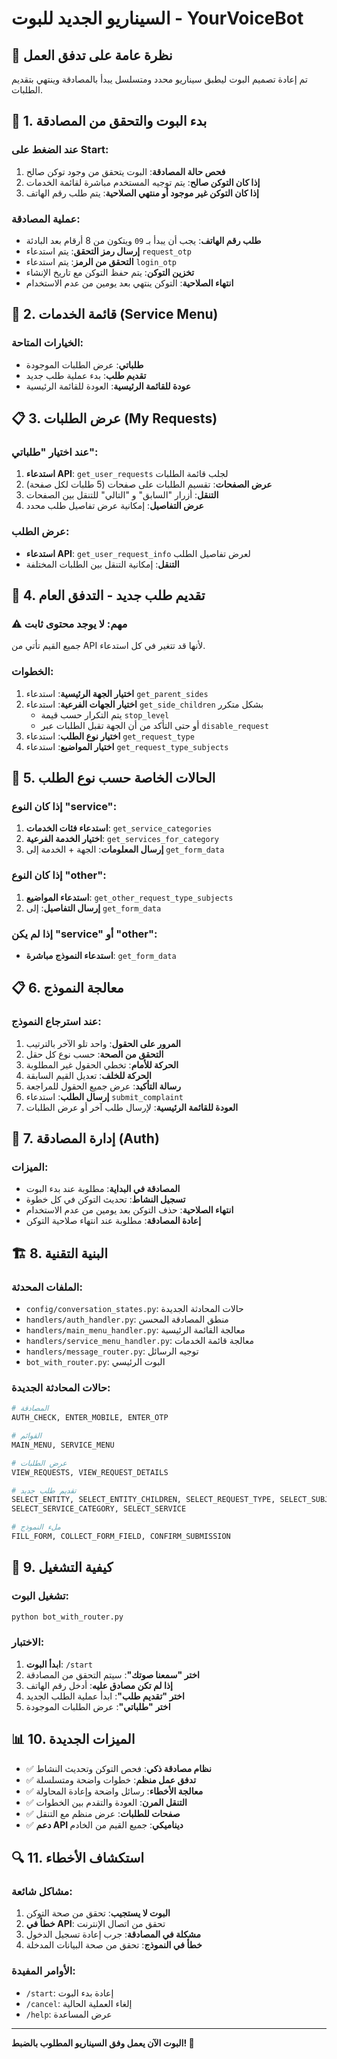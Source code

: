# السيناريو الجديد للبوت - YourVoiceBot

## 🎯 نظرة عامة على تدفق العمل

تم إعادة تصميم البوت ليطبق سيناريو محدد ومتسلسل يبدأ بالمصادقة وينتهي بتقديم الطلبات.

## 🔐 1. بدء البوت والتحقق من المصادقة

### عند الضغط على Start:
1. **فحص حالة المصادقة**: البوت يتحقق من وجود توكن صالح
2. **إذا كان التوكن صالح**: يتم توجيه المستخدم مباشرة لقائمة الخدمات
3. **إذا كان التوكن غير موجود أو منتهي الصلاحية**: يتم طلب رقم الهاتف

### عملية المصادقة:
- **طلب رقم الهاتف**: يجب أن يبدأ بـ `09` ويتكون من 8 أرقام بعد البادئة
- **إرسال رمز التحقق**: يتم استدعاء `request_otp`
- **التحقق من الرمز**: يتم استدعاء `login_otp`
- **تخزين التوكن**: يتم حفظ التوكن مع تاريخ الإنشاء
- **انتهاء الصلاحية**: التوكن ينتهي بعد يومين من عدم الاستخدام

## 🚀 2. قائمة الخدمات (Service Menu)

### الخيارات المتاحة:
- **طلباتي**: عرض الطلبات الموجودة
- **تقديم طلب**: بدء عملية طلب جديد
- **عودة للقائمة الرئيسية**: العودة للقائمة الرئيسية

## 📋 3. عرض الطلبات (My Requests)

### عند اختيار "طلباتي":
1. **استدعاء API**: `get_user_requests` لجلب قائمة الطلبات
2. **عرض الصفحات**: تقسيم الطلبات على صفحات (5 طلبات لكل صفحة)
3. **التنقل**: أزرار "السابق" و "التالي" للتنقل بين الصفحات
4. **عرض التفاصيل**: إمكانية عرض تفاصيل طلب محدد

### عرض الطلب:
- **استدعاء API**: `get_user_request_info` لعرض تفاصيل الطلب
- **التنقل**: إمكانية التنقل بين الطلبات المختلفة

## 📝 4. تقديم طلب جديد - التدفق العام

### ⚠️ مهم: لا يوجد محتوى ثابت
جميع القيم تأتي من API لأنها قد تتغير في كل استدعاء.

### الخطوات:
1. **اختيار الجهة الرئيسية**: استدعاء `get_parent_sides`
2. **اختيار الجهات الفرعية**: استدعاء `get_side_children` بشكل متكرر
   - يتم التكرار حسب قيمة `stop_level`
   - أو حتى التأكد من أن الجهة تقبل الطلبات عبر `disable_request`
3. **اختيار نوع الطلب**: استدعاء `get_request_type`
4. **اختيار المواضيع**: استدعاء `get_request_type_subjects`

## 🔧 5. الحالات الخاصة حسب نوع الطلب

### إذا كان النوع "service":
1. **استدعاء فئات الخدمات**: `get_service_categories`
2. **اختيار الخدمة الفرعية**: `get_services_for_category`
3. **إرسال المعلومات**: الجهة + الخدمة إلى `get_form_data`

### إذا كان النوع "other":
1. **استدعاء المواضيع**: `get_other_request_type_subjects`
2. **إرسال التفاصيل**: إلى `get_form_data`

### إذا لم يكن "service" أو "other":
- **استدعاء النموذج مباشرة**: `get_form_data`

## 📋 6. معالجة النموذج

### عند استرجاع النموذج:
1. **المرور على الحقول**: واحد تلو الآخر بالترتيب
2. **التحقق من الصحة**: حسب نوع كل حقل
3. **الحركة للأمام**: تخطي الحقول غير المطلوبة
4. **الحركة للخلف**: تعديل القيم السابقة
5. **رسالة التأكيد**: عرض جميع الحقول للمراجعة
6. **إرسال الطلب**: استدعاء `submit_complaint`
7. **العودة للقائمة الرئيسية**: لإرسال طلب آخر أو عرض الطلبات

## 🔐 7. إدارة المصادقة (Auth)

### الميزات:
- **المصادقة في البداية**: مطلوبة عند بدء البوت
- **تسجيل النشاط**: تحديث التوكن في كل خطوة
- **انتهاء الصلاحية**: حذف التوكن بعد يومين من عدم الاستخدام
- **إعادة المصادقة**: مطلوبة عند انتهاء صلاحية التوكن

## 🏗️ 8. البنية التقنية

### الملفات المحدثة:
- `config/conversation_states.py`: حالات المحادثة الجديدة
- `handlers/auth_handler.py`: منطق المصادقة المحسن
- `handlers/main_menu_handler.py`: معالجة القائمة الرئيسية
- `handlers/service_menu_handler.py`: معالجة قائمة الخدمات
- `handlers/message_router.py`: توجيه الرسائل
- `bot_with_router.py`: البوت الرئيسي

### حالات المحادثة الجديدة:
```python
# المصادقة
AUTH_CHECK, ENTER_MOBILE, ENTER_OTP

# القوائم
MAIN_MENU, SERVICE_MENU

# عرض الطلبات
VIEW_REQUESTS, VIEW_REQUEST_DETAILS

# تقديم طلب جديد
SELECT_ENTITY, SELECT_ENTITY_CHILDREN, SELECT_REQUEST_TYPE, SELECT_SUBJECTS
SELECT_SERVICE_CATEGORY, SELECT_SERVICE

# ملء النموذج
FILL_FORM, COLLECT_FORM_FIELD, CONFIRM_SUBMISSION
```

## 🚀 9. كيفية التشغيل

### تشغيل البوت:
```bash
python bot_with_router.py
```

### الاختبار:
1. **ابدأ البوت**: `/start`
2. **اختر "سمعنا صوتك"**: سيتم التحقق من المصادقة
3. **إذا لم تكن مصادق عليه**: أدخل رقم الهاتف
4. **اختر "تقديم طلب"**: ابدأ عملية الطلب الجديد
5. **اختر "طلباتي"**: عرض الطلبات الموجودة

## 📊 10. الميزات الجديدة

- ✅ **نظام مصادقة ذكي**: فحص التوكن وتحديث النشاط
- ✅ **تدفق عمل منظم**: خطوات واضحة ومتسلسلة
- ✅ **معالجة الأخطاء**: رسائل واضحة وإعادة المحاولة
- ✅ **التنقل المرن**: العودة والتقدم بين الخطوات
- ✅ **صفحات للطلبات**: عرض منظم مع التنقل
- ✅ **دعم API ديناميكي**: جميع القيم من الخادم

## 🔍 11. استكشاف الأخطاء

### مشاكل شائعة:
1. **البوت لا يستجيب**: تحقق من صحة التوكن
2. **خطأ في API**: تحقق من اتصال الإنترنت
3. **مشكلة في المصادقة**: جرب إعادة تسجيل الدخول
4. **خطأ في النموذج**: تحقق من صحة البيانات المدخلة

### الأوامر المفيدة:
- `/start`: إعادة بدء البوت
- `/cancel`: إلغاء العملية الحالية
- `/help`: عرض المساعدة

---

**البوت الآن يعمل وفق السيناريو المطلوب بالضبط! 🎉**